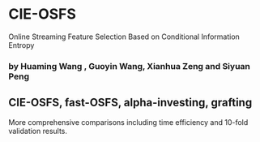 # CIE-OSFS
Online Streaming Feature Selection Based on Conditional Information Entropy
### by Huaming Wang , Guoyin Wang, Xianhua Zeng and Siyuan Peng

## CIE-OSFS, fast-OSFS, alpha-investing, grafting
More comprehensive comparisons including time efficiency and 10-fold validation results.
